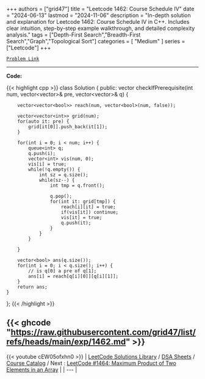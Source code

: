 
+++
authors = ["grid47"]
title = "Leetcode 1462: Course Schedule IV"
date = "2024-06-13"
lastmod = "2024-11-06"
description = "In-depth solution and explanation for Leetcode 1462: Course Schedule IV in C++. Includes clear intuition, step-by-step example walkthrough, and detailed complexity analysis."
tags = ["Depth-First Search","Breadth-First Search","Graph","Topological Sort"]
categories = [
    "Medium"
]
series = ["Leetcode"]
+++



[`Problem Link`](https://leetcode.com/problems/course-schedule-iv/description/)

---
**Code:**

{{< highlight cpp >}}
class Solution {
public:
    vector<bool> checkIfPrerequisite(int num, vector<vector<int>>& pre, vector<vector<int>>& q) {
        
        vector<vector<bool>> reach(num, vector<bool>(num, false));
        
        vector<vector<int>> grid(num);
        for(auto it: pre) {
            grid[it[0]].push_back(it[1]);
        }

        for(int i = 0; i < num; i++) {
            queue<int> q;
            q.push(i);
            vector<int> vis(num, 0);            
            vis[i] = true;
            while(!q.empty()) {
                int sz = q.size();
                while(sz--) {
                    int tmp = q.front();

                    q.pop();
                    for(int it: grid[tmp]) {
                        reach[i][it] = true;
                        if(vis[it]) continue;
                        vis[it] = true;
                        q.push(it);
                    }
                }
            }
            
        }
        
        vector<bool> ans(q.size());
        for(int i = 0; i < q.size(); i++) {
            // is q[0] a pre of q[1];
            ans[i] = reach[q[i][0]][q[i][1]];
        }
        return ans;
    }
};
{{< /highlight >}}

{{< ghcode "https://raw.githubusercontent.com/grid47/list/refs/heads/main/exp/1462.md" >}}
---
{{< youtube cEW05ofxhn0 >}}
| [LeetCode Solutions Library](https://grid47.xyz/leetcode/) / [DSA Sheets](https://grid47.xyz/sheets/) / [Course Catalog](https://grid47.xyz/courses/) / Next : [LeetCode #1464: Maximum Product of Two Elements in an Array](https://grid47.xyz/leetcode/solution-1464-maximum-product-of-two-elements-in-an-array/) |
| --- |
